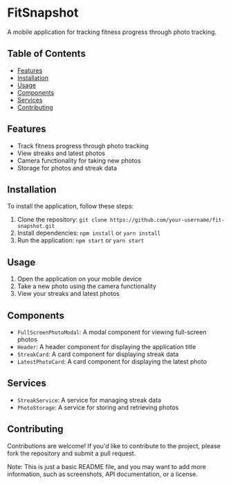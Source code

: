 # **FitSnapshot**

A mobile application for tracking fitness progress through photo tracking.

## **Table of Contents**

- [Features](#features)
- [Installation](#installation)
- [Usage](#usage)
- [Components](#components)
- [Services](#services)
- [Contributing](#contributing)

## **Features**

- Track fitness progress through photo tracking
- View streaks and latest photos
- Camera functionality for taking new photos
- Storage for photos and streak data

## **Installation**

To install the application, follow these steps:

1. Clone the repository: `git clone https://github.com/your-username/fit-snapshot.git`
2. Install dependencies: `npm install` or `yarn install`
3. Run the application: `npm start` or `yarn start`

## **Usage**

1. Open the application on your mobile device
2. Take a new photo using the camera functionality
3. View your streaks and latest photos

## **Components**

- `FullScreenPhotoModal`: A modal component for viewing full-screen photos
- `Header`: A header component for displaying the application title
- `StreakCard`: A card component for displaying streak data
- `LatestPhotoCard`: A card component for displaying the latest photo

## **Services**

- `StreakService`: A service for managing streak data
- `PhotoStorage`: A service for storing and retrieving photos

## **Contributing**

Contributions are welcome! If you'd like to contribute to the project, please fork the repository and submit a pull request.

Note: This is just a basic README file, and you may want to add more information, such as screenshots, API documentation, or a license.
